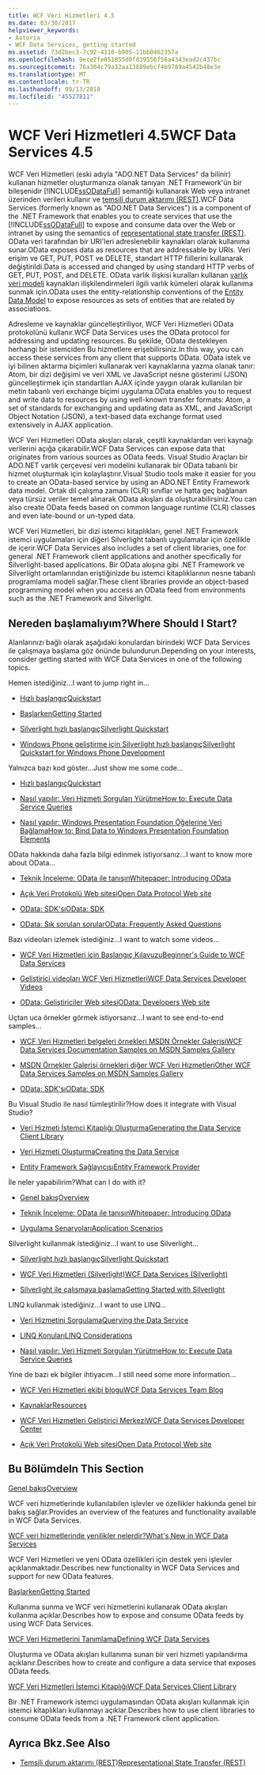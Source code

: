 ```yaml
---
title: WCF Veri Hizmetleri 4.5
ms.date: 03/30/2017
helpviewer_keywords:
- Astoria
- WCF Data Services, getting started
ms.assetid: 73d2bec3-7c92-4110-b905-11bb0462357a
ms.openlocfilehash: 9ece2fe051855d0fd39556f56a4343ead2c437bc
ms.sourcegitcommit: 76a304c79a32aa13889ebcf4b9789a4542b48e3e
ms.translationtype: MT
ms.contentlocale: tr-TR
ms.lasthandoff: 09/13/2018
ms.locfileid: "45527811"
---
```

# <a name="wcf-data-services-45"></a><span data-ttu-id="20a46-102">WCF Veri Hizmetleri 4.5</span><span class="sxs-lookup"><span data-stu-id="20a46-102">WCF Data Services 4.5</span></span>

<span data-ttu-id="20a46-103">WCF Veri Hizmetleri (eski adıyla "ADO.NET Data Services" da bilinir) kullanan hizmetler oluşturmanıza olanak tanıyan .NET Framework'ün bir bileşenidir [!INCLUDE[ssODataFull](../../../../includes/ssodatafull-md.md)] semantiği kullanarak Web veya intranet üzerinden verileri kullanır ve [ temsili durum aktarımı (REST)](https://go.microsoft.com/fwlink/?LinkId=113919).</span><span class="sxs-lookup"><span data-stu-id="20a46-103">WCF Data Services (formerly known as "ADO.NET Data Services") is a component of the .NET Framework that enables you to create services that use the [!INCLUDE[ssODataFull](../../../../includes/ssodatafull-md.md)] to expose and consume data over the Web or intranet by using the semantics of [representational state transfer (REST)](https://go.microsoft.com/fwlink/?LinkId=113919).</span></span> <span data-ttu-id="20a46-104">OData veri tarafından bir URI'leri adreslenebilir kaynakları olarak kullanıma sunar.</span><span class="sxs-lookup"><span data-stu-id="20a46-104">OData exposes data as resources that are addressable by URIs.</span></span> <span data-ttu-id="20a46-105">Veri erişim ve GET, PUT, POST ve DELETE, standart HTTP fiillerini kullanarak değiştirildi.</span><span class="sxs-lookup"><span data-stu-id="20a46-105">Data is accessed and changed by using standard HTTP verbs of GET, PUT, POST, and DELETE.</span></span> <span data-ttu-id="20a46-106">OData varlık ilişkisi kuralları kullanan [varlık veri modeli](../../../../docs/framework/data/adonet/entity-data-model.md) kaynakları ilişkilendirmeleri ilgili varlık kümeleri olarak kullanıma sunmak için.</span><span class="sxs-lookup"><span data-stu-id="20a46-106">OData uses the entity-relationship conventions of the [Entity Data Model](../../../../docs/framework/data/adonet/entity-data-model.md) to expose resources as sets of entities that are related by associations.</span></span>

<span data-ttu-id="20a46-107">Adresleme ve kaynaklar güncelleştiriliyor, WCF Veri Hizmetleri OData protokolünü kullanır.</span><span class="sxs-lookup"><span data-stu-id="20a46-107">WCF Data Services uses the OData protocol for addressing and updating resources.</span></span> <span data-ttu-id="20a46-108">Bu şekilde, OData destekleyen herhangi bir istemciden Bu hizmetlere erişebilirsiniz.</span><span class="sxs-lookup"><span data-stu-id="20a46-108">In this way, you can access these services from any client that supports OData.</span></span> <span data-ttu-id="20a46-109">OData istek ve iyi bilinen aktarma biçimleri kullanarak veri kaynaklarına yazma olanak tanır: Atom, bir dizi değişimi ve veri XML ve JavaScript nesne gösterimi (JSON) güncelleştirmek için standartları AJAX içinde yaygın olarak kullanılan bir metin tabanlı veri exchange biçimi uygulama.</span><span class="sxs-lookup"><span data-stu-id="20a46-109">OData enables you to request and write data to resources by using well-known transfer formats: Atom, a set of standards for exchanging and updating data as XML, and JavaScript Object Notation (JSON), a text-based data exchange format used extensively in AJAX application.</span></span>

<span data-ttu-id="20a46-110">WCF Veri Hizmetleri OData akışları olarak, çeşitli kaynaklardan veri kaynağı verilerini açığa çıkarabilir.</span><span class="sxs-lookup"><span data-stu-id="20a46-110">WCF Data Services can expose data that originates from various sources as OData feeds.</span></span> <span data-ttu-id="20a46-111">Visual Studio Araçları bir ADO.NET varlık çerçevesi veri modelini kullanarak bir OData tabanlı bir hizmet oluşturmak için kolaylaştırır.</span><span class="sxs-lookup"><span data-stu-id="20a46-111">Visual Studio tools make it easier for you to create an OData-based service by using an ADO.NET Entity Framework data model.</span></span> <span data-ttu-id="20a46-112">Ortak dil çalışma zamanı (CLR) sınıflar ve hatta geç bağlanan veya türsüz veriler temel alınarak OData akışları da oluşturabilirsiniz.</span><span class="sxs-lookup"><span data-stu-id="20a46-112">You can also create OData feeds based on common language runtime (CLR) classes and even late-bound or un-typed data.</span></span>

<span data-ttu-id="20a46-113">WCF Veri Hizmetleri, bir dizi istemci kitaplıkları, genel .NET Framework istemci uygulamaları için diğeri Silverlight tabanlı uygulamalar için özellikle de içerir.</span><span class="sxs-lookup"><span data-stu-id="20a46-113">WCF Data Services also includes a set of client libraries, one for general .NET Framework client applications and another specifically for Silverlight-based applications.</span></span> <span data-ttu-id="20a46-114">Bir OData akışına gibi .NET Framework ve Silverlight ortamlarından eriştiğinizde bu istemci kitaplıklarının nesne tabanlı programlama modeli sağlar.</span><span class="sxs-lookup"><span data-stu-id="20a46-114">These client libraries provide an object-based programming model when you access an OData feed from environments such as the .NET Framework and Silverlight.</span></span>

## <a name="where-should-i-start"></a><span data-ttu-id="20a46-115">Nereden başlamalıyım?</span><span class="sxs-lookup"><span data-stu-id="20a46-115">Where Should I Start?</span></span>

<span data-ttu-id="20a46-116">Alanlarınızı bağlı olarak aşağıdaki konulardan birindeki WCF Data Services ile çalışmaya başlama göz önünde bulundurun.</span><span class="sxs-lookup"><span data-stu-id="20a46-116">Depending on your interests, consider getting started with WCF Data Services in one of the following topics.</span></span>

<span data-ttu-id="20a46-117">Hemen istediğiniz...</span><span class="sxs-lookup"><span data-stu-id="20a46-117">I want to jump right in...</span></span>

-   [<span data-ttu-id="20a46-118">Hızlı başlangıç</span><span class="sxs-lookup"><span data-stu-id="20a46-118">Quickstart</span></span>](../../../../docs/framework/data/wcf/quickstart-wcf-data-services.md)

-   [<span data-ttu-id="20a46-119">Başlarken</span><span class="sxs-lookup"><span data-stu-id="20a46-119">Getting Started</span></span>](../../../../docs/framework/data/wcf/getting-started-with-wcf-data-services.md)

-   [<span data-ttu-id="20a46-120">Silverlight hızlı başlangıç</span><span class="sxs-lookup"><span data-stu-id="20a46-120">Silverlight Quickstart</span></span>](https://go.microsoft.com/fwlink/?LinkID=192782)

-   [<span data-ttu-id="20a46-121">Windows Phone geliştirme için Silverlight hızlı başlangıç</span><span class="sxs-lookup"><span data-stu-id="20a46-121">Silverlight Quickstart for Windows Phone Development</span></span>](https://go.microsoft.com/fwlink/?LinkID=214535)

<span data-ttu-id="20a46-122">Yalnızca bazı kod göster...</span><span class="sxs-lookup"><span data-stu-id="20a46-122">Just show me some code...</span></span>

-   [<span data-ttu-id="20a46-123">Hızlı başlangıç</span><span class="sxs-lookup"><span data-stu-id="20a46-123">Quickstart</span></span>](../../../../docs/framework/data/wcf/quickstart-wcf-data-services.md)

-   [<span data-ttu-id="20a46-124">Nasıl yapılır: Veri Hizmeti Sorguları Yürütme</span><span class="sxs-lookup"><span data-stu-id="20a46-124">How to: Execute Data Service Queries</span></span>](../../../../docs/framework/data/wcf/how-to-execute-data-service-queries-wcf-data-services.md)

-   [<span data-ttu-id="20a46-125">Nasıl yapılır: Windows Presentation Foundation Öğelerine Veri Bağlama</span><span class="sxs-lookup"><span data-stu-id="20a46-125">How to: Bind Data to Windows Presentation Foundation Elements</span></span>](../../../../docs/framework/data/wcf/bind-data-to-wpf-elements-wcf-data-services.md)

<span data-ttu-id="20a46-126">OData hakkında daha fazla bilgi edinmek istiyorsanız...</span><span class="sxs-lookup"><span data-stu-id="20a46-126">I want to know more about OData...</span></span>

 -   [<span data-ttu-id="20a46-127">Teknik İnceleme: OData ile tanışın</span><span class="sxs-lookup"><span data-stu-id="20a46-127">Whitepaper: Introducing OData</span></span>](https://go.microsoft.com/fwlink/?LinkId=220867)

-   [<span data-ttu-id="20a46-128">Açık Veri Protokolü Web sitesi</span><span class="sxs-lookup"><span data-stu-id="20a46-128">Open Data Protocol Web site</span></span>](https://go.microsoft.com/fwlink/?LinkID=184554)

-   [<span data-ttu-id="20a46-129">OData: SDK'sı</span><span class="sxs-lookup"><span data-stu-id="20a46-129">OData: SDK</span></span>](https://go.microsoft.com/fwlink/?LinkID=185248)

-   [<span data-ttu-id="20a46-130">OData: Sık sorulan sorular</span><span class="sxs-lookup"><span data-stu-id="20a46-130">OData: Frequently Asked Questions</span></span>](https://go.microsoft.com/fwlink/?LinkId=185867)

<span data-ttu-id="20a46-131">Bazı videoları izlemek istediğiniz...</span><span class="sxs-lookup"><span data-stu-id="20a46-131">I want to watch some videos...</span></span>

-   [<span data-ttu-id="20a46-132">WCF Veri Hizmetleri için Başlangıç Kılavuzu</span><span class="sxs-lookup"><span data-stu-id="20a46-132">Beginner's Guide to WCF Data Services</span></span>](https://go.microsoft.com/fwlink/?LinkId=220864)

-   [<span data-ttu-id="20a46-133">Geliştirici videoları WCF Veri Hizmetleri</span><span class="sxs-lookup"><span data-stu-id="20a46-133">WCF Data Services Developer Videos</span></span>](https://go.microsoft.com/fwlink/?LinkId=220861)

-   [<span data-ttu-id="20a46-134">OData: Geliştiriciler Web sitesi</span><span class="sxs-lookup"><span data-stu-id="20a46-134">OData: Developers Web site</span></span>](https://go.microsoft.com/fwlink/?LinkId=185866)

<span data-ttu-id="20a46-135">Uçtan uca örnekler görmek istiyorsanız...</span><span class="sxs-lookup"><span data-stu-id="20a46-135">I want to see end-to-end samples...</span></span>

-   [<span data-ttu-id="20a46-136">WCF Veri Hizmetleri belgeleri örnekleri MSDN Örnekler Galerisi</span><span class="sxs-lookup"><span data-stu-id="20a46-136">WCF Data Services Documentation Samples on MSDN Samples Gallery</span></span>](https://go.microsoft.com/fwlink/?LinkID=220865)

-   [<span data-ttu-id="20a46-137">MSDN Örnekler Galerisi örnekleri diğer WCF Veri Hizmetleri</span><span class="sxs-lookup"><span data-stu-id="20a46-137">Other WCF Data Services Samples on MSDN Samples Gallery</span></span>](https://go.microsoft.com/fwlink/?LinkId=220866)

-   [<span data-ttu-id="20a46-138">OData: SDK'sı</span><span class="sxs-lookup"><span data-stu-id="20a46-138">OData: SDK</span></span>](https://go.microsoft.com/fwlink/?LinkID=185248)

<span data-ttu-id="20a46-139">Bu Visual Studio ile nasıl tümleştirilir?</span><span class="sxs-lookup"><span data-stu-id="20a46-139">How does it integrate with Visual Studio?</span></span>

-   [<span data-ttu-id="20a46-140">Veri Hizmeti İstemci Kitaplığı Oluşturma</span><span class="sxs-lookup"><span data-stu-id="20a46-140">Generating the Data Service Client Library</span></span>](../../../../docs/framework/data/wcf/generating-the-data-service-client-library-wcf-data-services.md)

-   [<span data-ttu-id="20a46-141">Veri Hizmeti Oluşturma</span><span class="sxs-lookup"><span data-stu-id="20a46-141">Creating the Data Service</span></span>](../../../../docs/framework/data/wcf/creating-the-data-service.md)

-   [<span data-ttu-id="20a46-142">Entity Framework Sağlayıcısı</span><span class="sxs-lookup"><span data-stu-id="20a46-142">Entity Framework Provider</span></span>](../../../../docs/framework/data/wcf/entity-framework-provider-wcf-data-services.md)

<span data-ttu-id="20a46-143">İle neler yapabilirim?</span><span class="sxs-lookup"><span data-stu-id="20a46-143">What can I do with it?</span></span>

-   [<span data-ttu-id="20a46-144">Genel bakış</span><span class="sxs-lookup"><span data-stu-id="20a46-144">Overview</span></span>](../../../../docs/framework/data/wcf/wcf-data-services-overview.md)

-   [<span data-ttu-id="20a46-145">Teknik İnceleme: OData ile tanışın</span><span class="sxs-lookup"><span data-stu-id="20a46-145">Whitepaper: Introducing OData</span></span>](https://go.microsoft.com/fwlink/?LinkId=220867)

-   [<span data-ttu-id="20a46-146">Uygulama Senaryoları</span><span class="sxs-lookup"><span data-stu-id="20a46-146">Application Scenarios</span></span>](../../../../docs/framework/data/wcf/application-scenarios-wcf-data-services.md)

<span data-ttu-id="20a46-147">Silverlight kullanmak istediğiniz...</span><span class="sxs-lookup"><span data-stu-id="20a46-147">I want to use Silverlight...</span></span>

-   [<span data-ttu-id="20a46-148">Silverlight hızlı başlangıç</span><span class="sxs-lookup"><span data-stu-id="20a46-148">Silverlight Quickstart</span></span>](https://go.microsoft.com/fwlink/?LinkID=192782)

-   [<span data-ttu-id="20a46-149">WCF Veri Hizmetleri (Silverlight)</span><span class="sxs-lookup"><span data-stu-id="20a46-149">WCF Data Services (Silverlight)</span></span>](https://go.microsoft.com/fwlink/?LinkID=143149)

-   [<span data-ttu-id="20a46-150">Silverlight ile çalışmaya başlama</span><span class="sxs-lookup"><span data-stu-id="20a46-150">Getting Started with Silverlight</span></span>](https://go.microsoft.com/fwlink/?LinkId=148366)

<span data-ttu-id="20a46-151">LINQ kullanmak istediğiniz...</span><span class="sxs-lookup"><span data-stu-id="20a46-151">I want to use LINQ...</span></span>

-   [<span data-ttu-id="20a46-152">Veri Hizmetini Sorgulama</span><span class="sxs-lookup"><span data-stu-id="20a46-152">Querying the Data Service</span></span>](../../../../docs/framework/data/wcf/querying-the-data-service-wcf-data-services.md)

-   [<span data-ttu-id="20a46-153">LINQ Konuları</span><span class="sxs-lookup"><span data-stu-id="20a46-153">LINQ Considerations</span></span>](../../../../docs/framework/data/wcf/linq-considerations-wcf-data-services.md)

-   [<span data-ttu-id="20a46-154">Nasıl yapılır: Veri Hizmeti Sorguları Yürütme</span><span class="sxs-lookup"><span data-stu-id="20a46-154">How to: Execute Data Service Queries</span></span>](../../../../docs/framework/data/wcf/how-to-execute-data-service-queries-wcf-data-services.md)

<span data-ttu-id="20a46-155">Yine de bazı ek bilgiler ihtiyacım...</span><span class="sxs-lookup"><span data-stu-id="20a46-155">I still need some more information...</span></span>

-   [<span data-ttu-id="20a46-156">WCF Veri Hizmetleri ekibi blogu</span><span class="sxs-lookup"><span data-stu-id="20a46-156">WCF Data Services Team Blog</span></span>](https://go.microsoft.com/fwlink/?LinkID=150511)

-   [<span data-ttu-id="20a46-157">Kaynaklar</span><span class="sxs-lookup"><span data-stu-id="20a46-157">Resources</span></span>](../../../../docs/framework/data/wcf/wcf-data-services-resources.md)

-   [<span data-ttu-id="20a46-158">WCF Veri Hizmetleri Geliştirici Merkezi</span><span class="sxs-lookup"><span data-stu-id="20a46-158">WCF Data Services Developer Center</span></span>](https://go.microsoft.com/fwlink/?LinkId=220868)

-   [<span data-ttu-id="20a46-159">Açık Veri Protokolü Web sitesi</span><span class="sxs-lookup"><span data-stu-id="20a46-159">Open Data Protocol Web site</span></span>](https://go.microsoft.com/fwlink/?LinkID=184554)

## <a name="in-this-section"></a><span data-ttu-id="20a46-160">Bu Bölümde</span><span class="sxs-lookup"><span data-stu-id="20a46-160">In This Section</span></span>

 [<span data-ttu-id="20a46-161">Genel bakış</span><span class="sxs-lookup"><span data-stu-id="20a46-161">Overview</span></span>](../../../../docs/framework/data/wcf/wcf-data-services-overview.md)

 <span data-ttu-id="20a46-162">WCF veri hizmetlerinde kullanılabilen işlevler ve özellikler hakkında genel bir bakış sağlar.</span><span class="sxs-lookup"><span data-stu-id="20a46-162">Provides an overview of the features and functionality available in WCF Data Services.</span></span>

 [<span data-ttu-id="20a46-163">WCF veri hizmetlerinde yenilikler nelerdir?</span><span class="sxs-lookup"><span data-stu-id="20a46-163">What's New in WCF Data Services</span></span>](https://msdn.microsoft.com/library/cf22cad5-b8d9-472b-8d7c-b863b64eaae8)

 <span data-ttu-id="20a46-164">WCF Veri Hizmetleri ve yeni OData özellikleri için destek yeni işlevler açıklanmaktadır.</span><span class="sxs-lookup"><span data-stu-id="20a46-164">Describes new functionality in WCF Data Services and support for new OData features.</span></span>

 [<span data-ttu-id="20a46-165">Başlarken</span><span class="sxs-lookup"><span data-stu-id="20a46-165">Getting Started</span></span>](../../../../docs/framework/data/wcf/getting-started-with-wcf-data-services.md)

 <span data-ttu-id="20a46-166">Kullanıma sunma ve WCF veri hizmetlerini kullanarak OData akışları kullanma açıklar.</span><span class="sxs-lookup"><span data-stu-id="20a46-166">Describes how to expose and consume OData feeds by using WCF Data Services.</span></span>

 [<span data-ttu-id="20a46-167">WCF Veri Hizmetlerini Tanımlama</span><span class="sxs-lookup"><span data-stu-id="20a46-167">Defining WCF Data Services</span></span>](../../../../docs/framework/data/wcf/defining-wcf-data-services.md)

 <span data-ttu-id="20a46-168">Oluşturma ve OData akışları kullanıma sunan bir veri hizmeti yapılandırma açıklanır.</span><span class="sxs-lookup"><span data-stu-id="20a46-168">Describes how to create and configure a data service that exposes OData feeds.</span></span>

 [<span data-ttu-id="20a46-169">WCF Veri Hizmetleri İstemci Kitaplığı</span><span class="sxs-lookup"><span data-stu-id="20a46-169">WCF Data Services Client Library</span></span>](../../../../docs/framework/data/wcf/wcf-data-services-client-library.md)

 <span data-ttu-id="20a46-170">Bir .NET Framework istemci uygulamasından OData akışları kullanmak için istemci kitaplıkları kullanmayı açıklar.</span><span class="sxs-lookup"><span data-stu-id="20a46-170">Describes how to use client libraries to consume OData feeds from a .NET Framework client application.</span></span>

## <a name="see-also"></a><span data-ttu-id="20a46-171">Ayrıca Bkz.</span><span class="sxs-lookup"><span data-stu-id="20a46-171">See Also</span></span>

- [<span data-ttu-id="20a46-172">Temsili durum aktarımı (REST)</span><span class="sxs-lookup"><span data-stu-id="20a46-172">Representational State Transfer (REST)</span></span>](https://go.microsoft.com/fwlink/?LinkId=113919)
